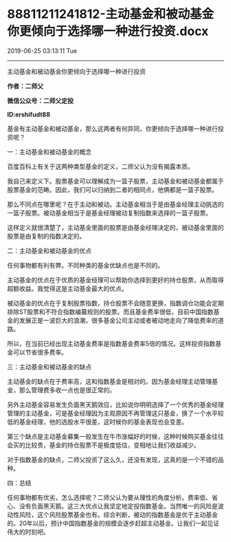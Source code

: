 # 88811211241812-主动基金和被动基金你更倾向于选择哪一种进行投资.docx

2019-06-25 03:13:11 Tue

----

主动基金和被动基金你更倾向于选择哪一种进行投资

__作者：二师父__

__微信公众号：二师父定投__

__ID:ershifudt88__

<a id="OLE_LINK1"></a>

<a id="OLE_LINK2"></a>基金有主动基金和被动基金，那么这两者有何异同，你更倾向于选择哪一种进行投资呢？

一：主动基金和被动基金的概念

百度百科上有关于这两种类型基金的定义，二师父认为没有揭露本质。

我自己来定义下。股票基金可以理解成为一篮子股票，主动基金和被动基金都属于股票基金的范畴。因此，我们可以归纳到二者的相同点，他俩都是一篮子股票。

那么不同点在哪里呢？在于主动和被动。主动基金相当于是由基金经理主动挑选的一篮子股票。被动基金相当于是基金经理被动复制指数来选择的一篮子股票。

这样定义就很清楚了，主动基金里面的股票是由基金经理决定的，被动基金里面的股票是由复制的指数决定的。

二：主动基金和被动基金的优点

任何事物都有利有弊。不同种类的基金优缺点也是不同的。

主动基金的优点在于优质的基金经理可以帮助你选择到更好的持仓股票，从而取得超额收益。我觉得这是主动基金最大的优点。

被动基金的优点在于复制股票指数，持仓股票不会随意更换，指数调仓功能会定期排除ST股票和不符合指数编纂规则的股票。而且基金费率很低，目前中国指数基金的发展正是一波巨大的浪潮，很多基金公司主动或者被动地走向了降低费率的道路。

所以，在当前已经出现主动基金费率是指数基金费率5倍的情况。这样投资指数基金可以节省很多费率。

三：主动基金和被动基金的缺点

主动基金的缺点在于费率高，这和指数基金是相对的。因为基金经理主动管理基金，那么管理费多收一点也是很正常的。

另外主动基金容易发生负面黑天鹅效应，比如说你明明选择了一个优秀的基金经理管理的主动基金，可是基金经理因为主观原因不再管理这只基金，换了一个水平较低的基金经理，他的选股水平很差，这时候你的基金表现也会变差。

第三个缺点是主动基金募集一般发生在牛市涨幅好的时候，这种时候购买基金往往会买的比较贵，基金的持仓股票不是极度低估，变相地让我们收益减少。

对于指数基金的缺点，二师父投资了这么久，还没有发现，这真的是一个不错的品种。

四：总结

任何事物都有优劣，怎么选择呢？二师父认为要从理性的角度分析。费率低、省心、没有负面黑天鹅。这三大优点让我坚定地定投指数基金。当然唯一的风险是波动性风险，这个风险股票基金也有。综合判断，被动的指数基金是优于主动基金的。20年以后，预计中国指数基金的规模会逐步赶超主动基金。让我们一起见证伟大的时刻吧。

